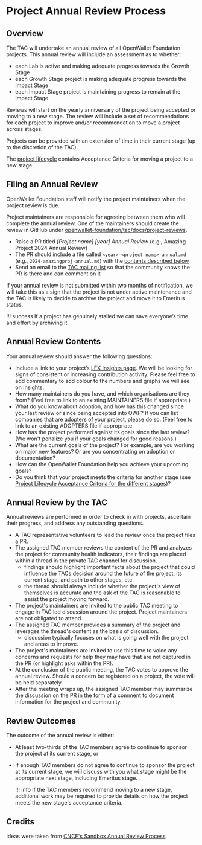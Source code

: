 [//]: # (SPDX-License-Identifier: CC-BY-4.0)

# Project Annual Review Process

## Overview
The TAC will undertake an annual review of all OpenWallet Foundation projects. This annual review will include an assessment as to whether:

* each Lab is active and making adequate progress towards the Growth Stage
* each Growth Stage project is making adequate progress towards the Impact Stage
* each Impact Stage project is maintaining progress to remain at the Impact Stage

Reviews will start on the yearly anniversary of the project being accepted or moving to a new stage. The review will include a set of recommendations for each project to improve and/or recommendation to move a project across stages.

Projects can be provided with an extension of time in their current stage (up to the discretion of the TAC).

The [project lifecycle](project-lifecycle.md) contains Acceptance Criteria for moving a project to a new stage.

## Filing an Annual Review

OpenWallet Foundation staff will notify the project maintainers when the project review is due. 

Project maintainers are responsible for agreeing between them who will complete the annual review. One of the maintainers should create the review in GitHub under [openwallet-foundation/tac/docs/project-reviews](https://github.com/openwallet-foundation/tac/tree/main/docs/project-reviews). 

* Raise a PR titled *[Project name] [year] Annual Review* (e.g., Amazing Project 2024 Annual Review)
* The PR should include a file called `<year>-<project name>-annual.md` (e.g., `2024-amazingproj-annual.md`) with the [contents described below](#annual-review-contents)
* Send an email to the [TAC mailing list](mailto:TAC@lists.openwallet.foundation) so that the community knows the PR is there and can comment on it

If your annual review is not submitted within two months of notification, we will take this as a sign that the project is not under active maintenance and the TAC is likely to decide to archive the project and move it to Emeritus status. 

!!! success
    If a project has genuinely stalled we can save everyone’s time and effort by archiving it.

## Annual Review Contents

Your annual review should answer the following questions: 

* Include a link to your project’s [LFX Insights page](https://insights-v2.lfx.linuxfoundation.org/projects). We will be looking for signs of consistent or increasing contribution activity. Please feel free to add commentary to add colour to the numbers and graphs we will see on Insights.
* How many maintainers do you have, and which organisations are they from? (Feel free to link to an existing MAINTAINERS file if appropriate.)
* What do you know about adoption, and how has this changed since your last review or since being accepted into OWF? If you can list companies that are adopters of your project, please do so. (Feel free to link to an existing ADOPTERS file if appropriate.
* How has the project performed against its goals since the last review? (We won't penalize you if your goals changed for good reasons.)
* What are the current goals of the project? For example, are you working on major new features? Or are you concentrating on adoption or documentation? 
* How can the OpenWallet Foundation help you achieve your upcoming goals? 
* Do you think that your project meets the criteria for another stage (see [Project Lifecycle Acceptance Criteria for the different stages](project-lifecycle.md))?

## Annual Review by the TAC

Annual reviews are performed in order to check in with projects, ascertain their progress, and address any outstanding questions.

* A TAC representative volunteers to lead the review once the project files a PR.
* The assigned TAC member reviews the content of the PR and analyzes the project for community health indicators, their findings are placed within a thread in the private TAC channel for discussion.
    * findings should highlight important facts about the project that could influence the TACs decision around the future of the project, its current stage, and path to other stages, etc.
    * the thread should always include whether the project's view of themselves is accurate and the ask of the TAC is reasonable to assist the project moving forward.
* The project's maintainers are invited to the public TAC meeting to engage in TAC led discussion around the project. Project maintainers are not obligated to attend.
* The assigned TAC member provides a summary of the project and leverages the thread's content as the basis of discussion.
    * discussion typically focuses on what is going well with the project and areas to improve.
* The project's maintainers are invited to use this time to voice any concerns and requests for help they may have that are not captured in the PR (or highlight asks within the PR).
* At the conclusion of the public meeting, the TAC votes to approve the annual review. Should a concern be registered on a project, the vote will be held separately.
* After the meeting wraps up, the assigned TAC member may summarize the discussion on the PR in the form of a comment to document information for the project and community.

## Review Outcomes

The outcome of the annual review is either:

* At least two-thirds of the TAC members agree to continue to sponsor the project at its current stage, or
* If enough TAC members do not agree to continue to sponsor the project at its current stage, we will discuss with you what stage might be the appropriate next stage, including Emeritus stage.

    !!! info
        If the TAC members recommend moving to a new stage, additional work may be required to provide details on how the project meets the new stage's acceptance criteria.

## Credits
Ideas were taken from [CNCF's Sandbox Annual Review Process](https://github.com/cncf/toc/blob/main/process/sandbox-annual-review.md).
